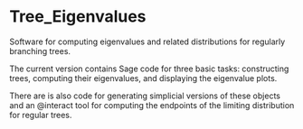 # Tree_Eigenvalues
Software for computing eigenvalues and related distributions for regularly branching trees.

The current version contains Sage code for three basic tasks: constructing trees, computing their eigenvalues, and displaying the eigenvalue plots. 

There are is also code for generating simplicial versions of these objects and an @interact tool for computing the endpoints of the limiting distribution for regular trees. 
